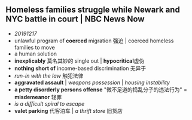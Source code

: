 ## Homeless families struggle while Newark and NYC battle in court | NBC News Now 
* *20191217*
* unlawful program of **coerced** migration 强迫 | coerced homeless families to move
* a human solution
* **inexplicably** 莫名其妙的 single out | **hypocritical**虚伪
* **nothing short of** income-based discrimination 无异于
* *run-in with the law* 触犯法律
* **aggravated assault** | *weapons possession* | *housing instability*
* **a petty disorderly persons offense** "微不足道的捣乱分子的违法行为" = **misdemeanor** 轻罪
* *is a difficult spiral to escape*
* **valet parking** 代客泊车 | *a thrift store* 旧货店

